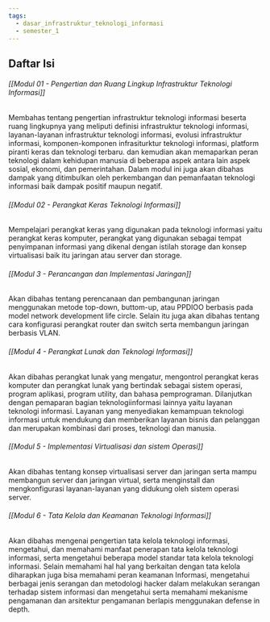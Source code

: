 ```yaml
---
tags:
  - dasar_infrastruktur_teknologi_informasi
  - semester_1
---
```

## Daftar Isi

###### [[Modul 01 - Pengertian dan Ruang Lingkup Infrastruktur Teknologi Informasi]]
Membahas tentang pengertian infrastruktur teknologi informasi beserta ruang lingkupnya yang meliputi definisi infrastruktur teknologi informasi, layanan-layanan infrastruktur teknologi informasi, evolusi infrastruktur informasi, komponen-komponen infrasiturktur teknologi informasi, platform piranti keras dan teknologi terbaru. dan kemudian akan memaparkan peran teknologi dalam kehidupan manusia di beberapa aspek antara lain aspek sosial, ekonomi, dan pemerintahan. Dalam modul ini juga akan dibahas dampak yang ditimbulkan oleh perkembangan dan pemanfaatan teknologi informasi baik dampak positif maupun negatif.

###### [[Modul 02 - Perangkat Keras Teknologi Informasi]]
Mempelajari perangkat keras yang digunakan pada teknologi informasi yaitu perangkat keras komputer, perangkat yang digunakan sebagai tempat penyimpanan informasi yang dikenal dengan istilah storage dan konsep virtualisasi baik itu jaringan atau server dan storage.

###### [[Modul 3 - Perancangan dan Implementasi Jaringan]]
Akan dibahas tentang perencanaan dan pembangunan jaringan menggunakan metode top-down, buttom-up, atau PPDIOO berbasis pada model network development life circle. Selain itu juga akan dibahas tentang cara konfigurasi perangkat router dan switch serta membangun jaringan berbasis VLAN.

###### [[Modul 4 - Perangkat Lunak dan Teknologi Informasi]]
Akan dibahas perangkat lunak yang mengatur, mengontrol perangkat keras komputer dan perangkat lunak yang bertindak sebagai sistem operasi, program aplikasi, program utility, dan bahasa pemprograman. Dilanjutkan dengan pemaparan bagian teknologiinformasi lainnya yaitu layanan teknologi informasi. Layanan yang menyediakan kemampuan teknologi informasi untuk mendukung dan memberikan layanan bisnis dan pelanggan dan merupakan kombinasi dari proses, teknologi dan manusia.

###### [[Modul 5 - Implementasi Virtualisasi dan sistem Operasi]]
Akan dibahas tentang konsep virtualisasi server dan jaringan serta mampu membangun server dan jaringan virtual, serta menginstall dan mengkonfigurasi layanan-layanan yang didukung oleh sistem operasi server.

###### [[Modul 6 - Tata Kelola dan Keamanan Teknologi Informasi]]
Akan dibahas mengenai pengertian tata kelola teknologi informasi, mengetahui, dan memahami manfaat penerapan tata kelola teknologi informasi, serta mengetahui beberapa model standar tata kelola teknologi informasi. Selain memahami hal hal yang berkaitan dengan tata kelola diharapkan juga bisa memahami peran keamanan Informasi, mengetahui berbagai jenis serangan dan metodologi hacker dalam melakukan serangan terhadap sistem informasi dan mengetahui serta memahami mekanisme pengamanan dan arsitektur pengamanan berlapis menggunakan defense in depth.

